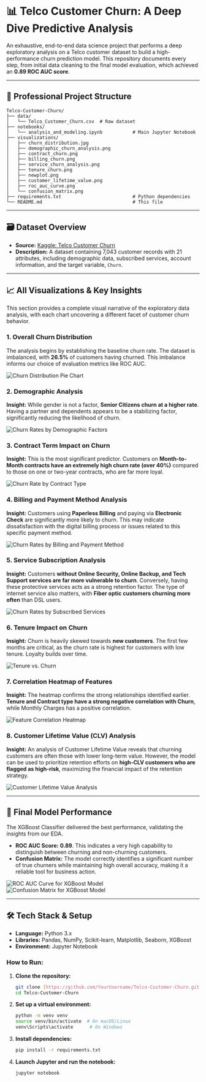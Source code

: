 # 📊 Telco Customer Churn: A Deep Dive Predictive Analysis

An exhaustive, end-to-end data science project that performs a deep exploratory analysis on a Telco customer dataset to build a high-performance churn prediction model. This repository documents every step, from initial data cleaning to the final model evaluation, which achieved an **0.89 ROC AUC score**.

---

## 📁 Professional Project Structure

```
Telco-Customer-Churn/
├── data/
│   └── Telco_Customer_Churn.csv  # Raw dataset
├── notebooks/
│   └── analysis_and_modeling.ipynb           # Main Jupyter Notebook
├── visualizations/
│   ├── churn_distribution.jpg
│   ├── demographic_churn_analysis.png
│   ├── contract_churn.png
│   ├── billing_churn.png
│   ├── service_churn_analysis.png
│   ├── tenure_churn.png
│   ├── newplot.png
│   ├── customer_lifetime_value.png
│   ├── roc_auc_curve.png
│   └── confusion_matrix.png
├── requirements.txt                          # Python dependencies
└── README.md                                 # This file
```

---

## 🗃️ Dataset Overview

* **Source:** [Kaggle: Telco Customer Churn](https://www.kaggle.com/datasets/blastchar/telco-customer-churn)
* **Description:** A dataset containing 7,043 customer records with 21 attributes, including demographic data, subscribed services, account information, and the target variable, `Churn`.

---

## 📈 All Visualizations & Key Insights

This section provides a complete visual narrative of the exploratory data analysis, with each chart uncovering a different facet of customer churn behavior.

### 1. Overall Churn Distribution
The analysis begins by establishing the baseline churn rate. The dataset is imbalanced, with **26.5%** of customers having churned. This imbalance informs our choice of evaluation metrics like ROC AUC.

![Churn Distribution Pie Chart](visualizations/churn_distribution.jpg)

### 2. Demographic Analysis
**Insight:** While gender is not a factor, **Senior Citizens churn at a higher rate**. Having a partner and dependents appears to be a stabilizing factor, significantly reducing the likelihood of churn.

![Churn Rates by Demographic Factors](visualizations/demographic_churn_analysis.png)

### 3. Contract Term Impact on Churn
**Insight:** This is the most significant predictor. Customers on **Month-to-Month contracts have an extremely high churn rate (over 40%)** compared to those on one or two-year contracts, who are far more loyal.

![Churn Rate by Contract Type](visualizations/contract_churn.png)

### 4. Billing and Payment Method Analysis
**Insight:** Customers using **Paperless Billing** and paying via **Electronic Check** are significantly more likely to churn. This may indicate dissatisfaction with the digital billing process or issues related to this specific payment method.

![Churn Rates by Billing and Payment Method](visualizations/billing_churn.png)

### 5. Service Subscription Analysis
**Insight:** Customers **without Online Security, Online Backup, and Tech Support services are far more vulnerable to churn**. Conversely, having these protective services acts as a strong retention factor. The type of internet service also matters, with **Fiber optic customers churning more often** than DSL users.

![Churn Rates by Subscribed Services](visualizations/Untitled.png)

### 6. Tenure Impact on Churn
**Insight:** Churn is heavily skewed towards **new customers**. The first few months are critical, as the churn rate is highest for customers with low tenure. Loyalty builds over time.

![Tenure vs. Churn](visualizations/tenure_churn.png)

### 7. Correlation Heatmap of Features
**Insight:** The heatmap confirms the strong relationships identified earlier. **Tenure and Contract type have a strong negative correlation with Churn**, while Monthly Charges has a positive correlation.

![Feature Correlation Heatmap](visualizations/newplot.png)

### 8. Customer Lifetime Value (CLV) Analysis
**Insight:** An analysis of Customer Lifetime Value reveals that churning customers are often those with lower long-term value. However, the model can be used to prioritize retention efforts on **high-CLV customers who are flagged as high-risk**, maximizing the financial impact of the retention strategy.

![Customer Lifetime Value Analysis](visualizations/customer_lifetime_value.png)

---

## 🎯 Final Model Performance

The XGBoost Classifier delivered the best performance, validating the insights from our EDA.

* **ROC AUC Score:** **0.89**. This indicates a very high capability to distinguish between churning and non-churning customers.
* **Confusion Matrix:** The model correctly identifies a significant number of true churners while maintaining high overall accuracy, making it a reliable tool for business action.

![ROC AUC Curve for XGBoost Model](visualizations/roc_auc_curve.png)
![Confusion Matrix for XGBoost Model](visualizations/confusion_matrix.png)

---

## 🛠️ Tech Stack & Setup

* **Language:** Python 3.x
* **Libraries:** Pandas, NumPy, Scikit-learn, Matplotlib, Seaborn, XGBoost
* **Environment:** Jupyter Notebook

### How to Run:

1.  **Clone the repository:**
    ```bash
    git clone [https://github.com/YourUsername/Telco-Customer-Churn.git](https://github.com/YourUsername/Telco-Customer-Churn.git)
    cd Telco-Customer-Churn
    ```

2.  **Set up a virtual environment:**
    ```bash
    python -m venv venv
    source venv/bin/activate  # On macOS/Linux
    venv\Scripts\activate      # On Windows
    ```

3.  **Install dependencies:**
    ```bash
    pip install -r requirements.txt
    ```

4.  **Launch Jupyter and run the notebook:**
    ```bash
    jupyter notebook
    ```